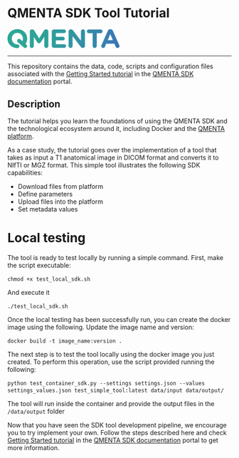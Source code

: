 # QMENTA SDK Tool Tutorial

<img src="assets/qmenta_logo.png" alt="QMENTA" style="width: 50%">

---

This repository contains the data, code, scripts and configuration files associated with the 
[Getting Started tutorial](https://docs.qmenta.com/sdk/getting_started.html) in the 
[QMENTA SDK documentation](https://docs.qmenta.com/sdk/) portal.

## Description

The tutorial helps you learn the foundations of using the QMENTA SDK and the technological ecosystem around it,
including Docker and the [QMENTA platform](https://client.qmenta.com/#/login).

As a case study, the tutorial goes over the implementation of a tool that takes as input a T1 anatomical image in DICOM
format and converts it to NIfTI or MGZ format. This simple tool illustrates the following SDK capabilities:

- Download files from platform
- Define parameters
- Upload files into the platform
- Set metadata values

# Local testing

The tool is ready to test locally by running a simple command. First, make the script executable:
```shell
chmod +x test_local_sdk.sh
```

And execute it
```shell
./test_local_sdk.sh
```

Once the local testing has been successfully run, you can create the docker image
using the following. Update the image name and version:

```shell
docker build -t image_name:version .
```

The next step is to test the tool locally using the docker image you just created. To perform
this operation, use the script provided running the following:

```shell
python test_container_sdk.py --settings settings.json --values settings_values.json test_simple_tool:latest data/input data/output/
```

The tool will run inside the container and provide the output files in the `/data/output` folder

Now that you have seen the SDK tool development pipeline, we encourage you to try implement your own.
Follow the steps described here and check [Getting Started tutorial](https://docs.qmenta.com/sdk/getting_started.html) in the 
[QMENTA SDK documentation](https://docs.qmenta.com/sdk/) portal to get more information.
